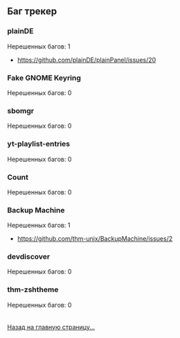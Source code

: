 ## Баг трекер
### plainDE
Нерешенных багов: 1<br>
<ul>
  <li><a href="https://github.com/plainDE/plainPanel/issues/20">https://github.com/plainDE/plainPanel/issues/20</a></li>
</ul>

### Fake GNOME Keyring
Нерешенных багов: 0

### sbomgr
Нерешенных багов: 0

### yt-playlist-entries
Нерешенных багов: 0

### Count
Нерешенных багов: 0

### Backup Machine
Нерешенных багов: 1
<ul>
  <li><a href="https://github.com/thm-unix/BackupMachine/issues/2">https://github.com/thm-unix/BackupMachine/issues/2</a></li>
</ul>

### devdiscover
Нерешенных багов: 0

### thm-zshtheme
Нерешенных багов: 0
<br><br><br>
<a href="../index">Назад на главную страницу...</a>
